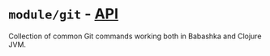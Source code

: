 # `module/git` - [API](./API.md)

Collection of common Git commands working both in Babashka and Clojure JVM.
